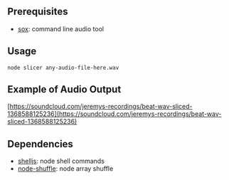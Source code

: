 ## Prerequisites
* [sox](http://sox.sourceforge.net/sox.html): command line audio tool

## Usage
    node slicer any-audio-file-here.wav

## Example of Audio Output
[https://soundcloud.com/jeremys-recordings/beat-wav-sliced-1368588125236](https://soundcloud.com/jeremys-recordings/beat-wav-sliced-1368588125236)

## Dependencies
* [shelljs](https://github.com/arturadib/shelljs/): node shell commands
* [node-shuffle](https://github.com/troygoode/node-shuffle/): node array shuffle

